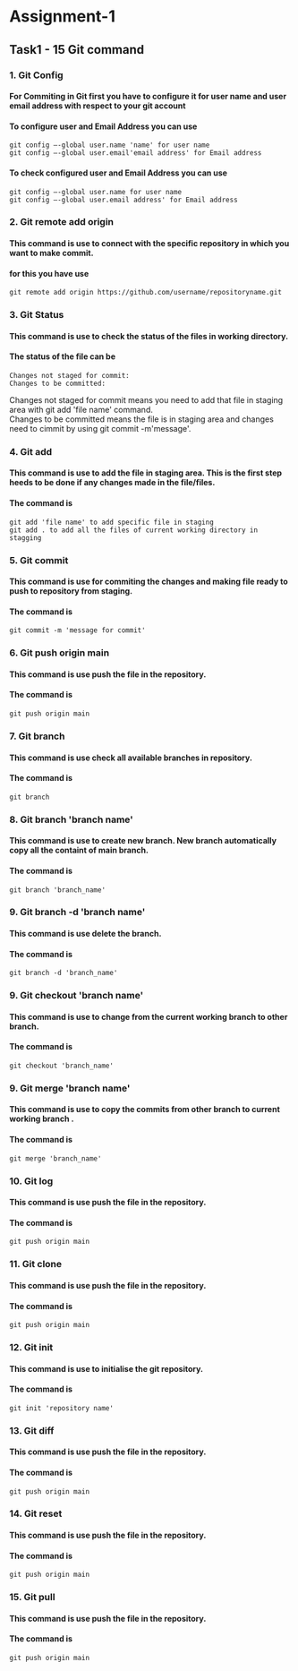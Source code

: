 # Assignment-1 
## Task1 - 15 Git command
### 1. Git Config
#### For Commiting in Git first you have to configure it for user name and user email address with respect to your git account
#### To configure user and Email Address you can use   
    git config –-global user.name 'name' for user name
    git config –-global user.email'email address' for Email address
#### To check configured user and Email Address you can use    
    git config –-global user.name for user name    
    git config –-global user.email address' for Email address

### 2. Git remote add origin
#### This command is use to connect with the specific repository in which you want to make commit.
#### for this you have use   
    git remote add origin https://github.com/username/repositoryname.git

### 3. Git Status
#### This command is use to check the status of the files in working directory.         
#### The status of the file can be   
    Changes not staged for commit:
    Changes to be committed:   
Changes not staged for commit means you need to add that file in staging area with git add 'file name' command.      
Changes to be committed means the file is in staging area and changes need to cimmit by using git commit -m'message'.    

### 4. Git add    
#### This command is use to add the file in staging area. This is the first step heeds to be done if any changes made in the file/files.   
#### The command is    
    git add 'file name' to add specific file in staging    
    git add . to add all the files of current working directory in stagging    

### 5. Git commit
#### This command is use for commiting the changes and making file ready to push to repository from staging.    
#### The command is    
    git commit -m 'message for commit'   

### 6. Git push origin main   
#### This command is use push the file in the repository.
#### The command is    
    git push origin main    


### 7. Git branch   
#### This command is use check all available branches in repository.
#### The command is    
    git branch    


### 8. Git branch 'branch name'   
#### This command is use to create new branch. New branch automatically copy all the containt of main branch.    
#### The command is    
    git branch 'branch_name'    


### 9. Git branch -d 'branch name'   
#### This command is use delete the branch.
#### The command is    
    git branch -d 'branch_name'    

### 9. Git checkout 'branch name'   
#### This command is use to change from the current working branch to other branch. 
#### The command is    
    git checkout 'branch_name'        

### 9. Git merge 'branch name'   
#### This command is use to copy the commits from other branch to current working branch .
#### The command is    
    git merge 'branch_name'     

### 10. Git log   
#### This command is use push the file in the repository.
#### The command is    
    git push origin main

### 11. Git clone   
#### This command is use push the file in the repository.
#### The command is    
    git push origin main

### 12. Git init  
#### This command is use to initialise the git repository.
#### The command is    
    git init 'repository name'      

### 13. Git diff  
#### This command is use push the file in the repository.
#### The command is    
    git push origin main   

### 14. Git reset  
#### This command is use push the file in the repository.
#### The command is    
    git push origin main   

### 15. Git pull  
#### This command is use push the file in the repository.
#### The command is    
    git push origin main 
